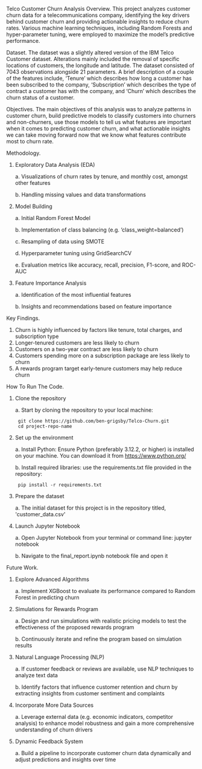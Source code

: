 Telco Customer Churn Analysis
Overview.
	This project analyzes customer churn data for a telecommunications company,  identifying the key drivers behind customer churn and providing actionable insights to reduce churn rates. Various machine learning techniques, including Random Forests and hyper-parameter tuning, were employed to maximize the model’s predictive performance.

Dataset.
	The dataset was a slightly altered version of the IBM Telco Customer dataset. Alterations mainly included the removal of specific locations of customers, the longitude and latitude. The dataset consisted of 7043 observations alongside 21 parameters. A brief description of a couple of the features include, ‘Tenure’ which describes how long a customer has been subscribed to the company, ‘Subscription’ which describes the type of contract a customer has with the company, and ‘Churn’ which describes the churn status of a customer. 

Objectives.
	The main objectives of this analysis was to analyze patterns in customer churn, build predictive models to classify customers into churners and non-churners, use those models to tell us what features are important when it comes to predicting customer churn, and what actionable insights we can take moving forward now that we know what features contribute most to churn rate. 

Methodology.
1.	Exploratory Data Analysis (EDA)

	a.	Visualizations of churn rates by tenure, and monthly cost, amongst other features 

	b.	Handling missing values and data transformations
3.	Model Building 

  	a.	Initial Random Forest Model 
 
  	b.	Implementation of class balancing (e.g. ‘class_weight=balanced’)
 
  	c.	Resampling of data using SMOTE 
 
  	d.	Hyperparameter tuning using GridSearchCV
 
  	e.	Evaluation metrics like accuracy, recall, precision, F1-score, and ROC-AUC
4.	Feature Importance Analysis
 
  	a.	Identification of the most influential features 

  	b.	Insights and recommendations based on feature importance


Key Findings.
1.	Churn is highly influenced by factors like tenure, total charges, and subscription type 
2.	Longer-tenured customers are less likely to churn 
3.	Customers on a two-year contract are less likely to churn 
4.	Customers spending more on a subscription package are less likely to churn 
5.	A rewards program target early-tenure customers may help reduce churn 

How To Run The Code.
1. Clone the repository

   	 a. Start by cloning the repository to your local machine:

		git clone https://github.com/ben-grigsby/Telco-Churn.git
		cd project-repo-name
3. Set up the environment

   	a. Install Python: Ensure Python (preferably 3.12.2, or higher) is installed on your machine. You can download it from https://www.python.org/

   	b. Install required libraries: use the requirements.txt file provided in the repository:

		pip install -r requirements.txt
5. Prepare the dataset

   	 a. The initial dataset for this project is in the repository titled, 'customer_data.csv'
7. Launch Jupyter Notebook

   	a. Open Jupyter Notebook from your terminal or command line:
		jupyter notebook

	b. Navigate to the final_report.ipynb notebook file and open it

Future Work.
1.	Explore Advanced Algorithms

  	a.	Implement XGBoost to evaluate its performance compared to Random Forest in predicting churn 
2.	Simulations for Rewards Program

  	a.	Design and run simulations with realistic pricing models to test the effectiveness of the proposed rewards program 

  	b.	Continuously iterate and refine the program based on simulation results 
3.	Natural Language Processing (NLP)

  	a.	If customer feedback or reviews are available, use NLP techniques to analyze text data

  	b.	Identify factors that influence customer retention and churn by extracting insights from customer sentiment and complaints 
4.	Incorporate More Data Sources

  	a.	Leverage external data (e.g. economic indicators, competitor analysis) to enhance model robustness and gain a more comprehensive understanding of churn drivers 
5.	Dynamic Feedback System

  	a.	Build a pipeline to incorporate customer churn data dynamically and adjust predictions and insights over time 


